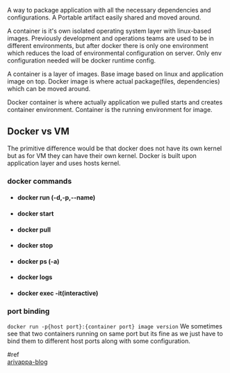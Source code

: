 A way to package application with all the necessary dependencies and configurations. A Portable artifact easily shared and moved around. 

A container is it's own isolated operating system layer with linux-based images. Previously development and operations teams are used to be in different environments, but after docker there is only one environment which reduces the load of environmental configuration on server. Only env configuration needed will be docker runtime config. 

A container is a layer of images. Base image based on linux and application image on top. Docker image is where actual package(files, dependencies)  which can be moved around.

Docker container is where actually application we pulled starts and creates container environment. Container is the running environment for image.

## Docker vs VM
The primitive difference would be that docker does not have its own kernel but as for VM they can have their own kernel. Docker is built upon application layer and uses hosts kernel. 

### docker commands
- #### docker run (-d,-p,--name)
- #### docker start
- #### docker pull
- #### docker stop
- #### docker ps (-a)
- #### docker logs
- #### docker exec -it(interactive)

### port binding
`docker run -p{host port}:{container port} image version`
 We sometimes see that two containers running on same port but its fine as we just have to bind them to different host ports along with some configuration.


#ref  
[arivappa-blog](https://blog.arivappa.tech/docker-commands)
